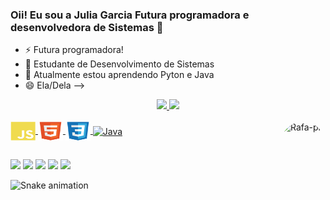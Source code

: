 ### Oii! Eu sou a Julia Garcia Futura programadora e desenvolvedora de Sistemas 👋

- ⚡ Futura programadora!
- 🔭 Estudante de Desenvolvimento de Sistemas 
- 🌱 Atualmente estou aprendendo Pyton e Java
- 😄 Ela/Dela
-->

<div align="center">
  <a href="https://github.com/JuliaCristinaGarcia">
  <img height="180em" src="https://github-readme-stats.vercel.app/api?username=JuliaCristinaGarcia&show_icons=true&theme=dracula&include_all_commits=true&count_private=true"/>
  <img height="180em" src="https://github-readme-stats.vercel.app/api/top-langs/?username=JuliaCristinaGarcia&layout=compact&langs_count=7&theme=dracula"/>
</div>
<div style="display: inline_block"><br>
  <img align="center" alt="Js" height="30" width="40" src="https://raw.githubusercontent.com/devicons/devicon/master/icons/javascript/javascript-plain.svg">
  <img align="center" alt="HTML" height="30" width="40" src="https://raw.githubusercontent.com/devicons/devicon/master/icons/html5/html5-original.svg">
  <img align="center" alt="CSS" height="30" width="40" src="https://raw.githubusercontent.com/devicons/devicon/master/icons/css3/css3-original.svg">
  <img align="center" alt="Java" height="30" width="40" src"https://raw.githubusercontent.com/devicons/devicon/master/icons/java/java-plain.svg" />
  <img align="right" alt="Rafa-pic" height="150" style="border-radius:50px;" src="https://pa1.narvii.com/6548/14ab6d5e5ad71e2783996458c5d23fed80abbddf_hq.gif">
</div>
  
  ##
 
<div> 
  <a href="https://www.instagram.com/_g.juliaaa/" target="_blank"><img src="https://img.shields.io/badge/-Instagram-%23E4405F?style=for-the-badge&logo=instagram&logoColor=white" target="_blank"></a>
  <a href = "mailto:cristinajulia529@gmail.com"><img src="https://img.shields.io/badge/-Gmail-%23333?style=for-the-badge&logo=gmail&logoColor=white" target="_blank"></a>
  <a href = "https://www.spotify.com/br/"><img src= "https://img.shields.io/badge/Spotify-1ED760?&style=for-the-badge&logo=spotify&logoColor=white" target="_blank"></a>
  <a href = "github.com/JuliaCristinaGarcia"><img src= "https://img.shields.io/badge/GitHub-100000?style=for-the-badge&logo=github&logoColor=white" target="_blank"></a>
  <a href = "https://twitter.com/search?q=mitologia&src=typed_query&f=user"><img src="https://img.shields.io/badge/Twitter-1DA1F2?style=for-the-    badge&logo=twitter&logoColor=white" target="_blank"></a>
  
  
  ![Snake animation](https://github.com/JuliaCristinaGarcia/JuliaCristinaGarcia/output/github-contribution-grid-snake.svg)
 
</div>
